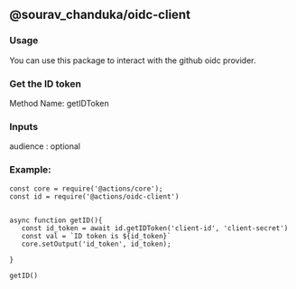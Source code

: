 <h2>@sourav_chanduka/oidc-client</h2>

<h3>Usage</h3>

You can use this package to interact with the github oidc provider.

<h3>Get the ID token</h3>

Method Name: getIDToken

<h3>Inputs</h3>

audience : optional

<h3>Example:</h3>

```
const core = require('@actions/core');
const id = require('@actions/oidc-client')


async function getID(){
   const id_token = await id.getIDToken('client-id', 'client-secret')
   const val = `ID token is ${id_token}`
   core.setOutput('id_token', id_token);
      
}

getID()
```
